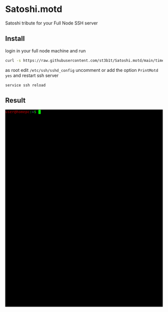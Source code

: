 # Satoshi.motd

Satoshi tribute for your Full Node SSH server

## Install

login in your full node machine and run

```bash
curl -s https://raw.githubusercontent.com/st3b1t/Satoshi.motd/main/times.txt | sudo tee /etc/motd.txt > /dev/null
```

as root edit `/etc/ssh/sshd_config` uncomment or add the option `PrintMotd yes` and restart ssh server

```
service ssh reload
```

## Result

![the times](times.gif)
